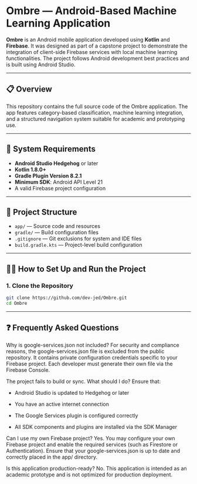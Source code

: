 # Ombre — Android-Based Machine Learning Application

**Ombre** is an Android mobile application developed using **Kotlin** and **Firebase**. It was designed as part of a capstone project to demonstrate the integration of client-side Firebase services with local machine learning functionalities. The project follows Android development best practices and is built using Android Studio.

---

## 📋 Overview

This repository contains the full source code of the Ombre application. The app features category-based classification, machine learning integration, and a structured navigation system suitable for academic and prototyping use.

---

## 🔧 System Requirements

- **Android Studio Hedgehog** or later
- **Kotlin 1.8.0+**
- **Gradle Plugin Version 8.2.1**
- **Minimum SDK**: Android API Level 21
- A valid Firebase project configuration

---

## 📂 Project Structure

- `app/` — Source code and resources
- `gradle/` — Build configuration files
- `.gitignore` — Git exclusions for system and IDE files
- `build.gradle.kts` — Project-level build configuration

---

## 🧑‍💻 How to Set Up and Run the Project

### 1. Clone the Repository

```bash
git clone https://github.com/dev-jed/Ombre.git
cd Ombre
```

--- 
## ❓ Frequently Asked Questions

Why is google-services.json not included?
For security and compliance reasons, the google-services.json file is excluded from the public repository. It contains private configuration credentials specific to your Firebase project. Each developer must generate their own file via the Firebase Console.

The project fails to build or sync. What should I do?
Ensure that:

- Android Studio is updated to Hedgehog or later

- You have an active internet connection

- The Google Services plugin is configured correctly

- All SDK components and plugins are installed via the SDK Manager

Can I use my own Firebase project?
Yes. You may configure your own Firebase project and enable the required services (such as Firestore or Authentication). Ensure that your google-services.json is up to date and correctly placed in the app/ directory.

Is this application production-ready?
No. This application is intended as an academic prototype and is not optimized for production deployment.
